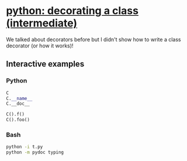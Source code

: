 # [python: decorating a class (intermediate)](https://youtu.be/xwsgV3yAtmw)

We talked about decorators before but I didn't show how to write a class decorator (or how it works)!

## Interactive examples

### Python

```python
C
C.__name__
C.__doc__

C().f()
C().foo()
```

### Bash

```bash
python -i t.py
python -m pydoc typing
```
